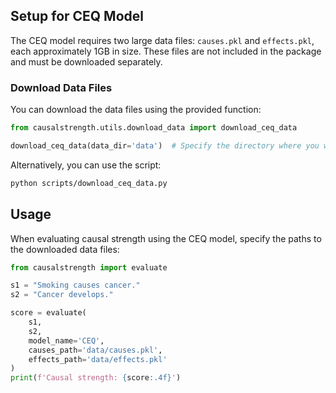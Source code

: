 ## Setup for CEQ Model

The CEQ model requires two large data files: `causes.pkl` and `effects.pkl`, each approximately 1GB in size. These files are not included in the package and must be downloaded separately.

### **Download Data Files**

You can download the data files using the provided function:

```python
from causalstrength.utils.download_data import download_ceq_data

download_ceq_data(data_dir='data')  # Specify the directory where you want to save the files
```

Alternatively, you can use the script:
```bash
python scripts/download_ceq_data.py
```




## Usage
When evaluating causal strength using the CEQ model, specify the paths to the downloaded data files:
```python
from causalstrength import evaluate

s1 = "Smoking causes cancer."
s2 = "Cancer develops."

score = evaluate(
    s1,
    s2,
    model_name='CEQ',
    causes_path='data/causes.pkl',
    effects_path='data/effects.pkl'
)
print(f'Causal strength: {score:.4f}')
```
